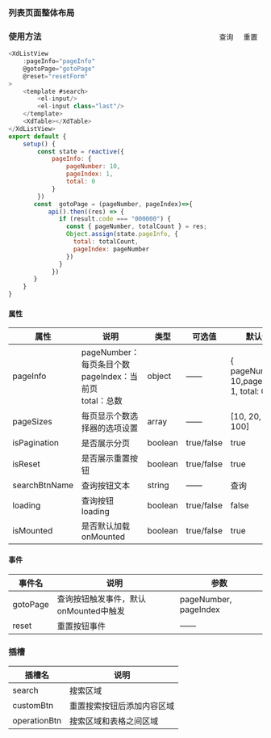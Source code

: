 ### 列表页面整体布局
<div id="table">
    <el-select v-model="value" placeholder="请选择" size="large" style="margin-bottom:10px;">
    <el-option
      v-for="item in options"
      :key="item.id"
      :label="item.name"
      :value="item.id"
    />
  </el-select>
    <el-button  @click="reset" style="margin:10px;float:right;display:block">重置</el-button>
    <el-button type="primary" @click="search" style="margin:10px;float:right;display:block">查询</el-button>
    <el-table :data="tableData" id="elTable">
        <el-table-column prop="date" label="日期"></el-table-column>
        <el-table-column prop="name" label="姓名"></el-table-column>
        <el-table-column prop="address" label="地址"></el-table-column>
    </el-table>
    <el-pagination background layout="prev, pager, next" :total="tableData.length" style="margin:10px;float:right;display:block"/>
</template>
</div>
<script type="text/javascript">
new Vue({
    el:'#table',
    data:{
        value:'',
        options: [
            {
                id: 'Option1',
                name: '张三',
            },
            {
                id: 'Option2',
                name: '李四',
            }
        ],
        tableData :[
            {
                date: '2016-05-03',
                name: '张三',
                id: 'Option1',
                address: 'No. 189, Grove St, Los Angeles',
            },
            {
                date: '2016-05-02',
                name: '李四',
                id: 'Option2',
                address: 'No. 189, Grove St, Los Angeles',
            }
        ],
        baseData :[
            {
                date: '2016-05-03',
                name: '张三',
                id: 'Option1',
                address: 'No. 189, Grove St, Los Angeles',
            },
            {
                date: '2016-05-02',
                name: '李四',
                id: 'Option2',
                address: 'No. 189, Grove St, Los Angeles',
            }
        ]
    },
    methods:{
        reset() {
            this.value = ''
        },
        search() {
            this.tableData = this.baseData.filter(item=>item.id ===this.value)
        }
    }
})
</script>

### 使用方法
```js
<XdListView 
    :pageInfo="pageInfo"
    @gotoPage="gotoPage" 
    @reset="resetForm"
>
    <template #search>
        <el-input/>
        <el-input class="last"/>
    </template>
    <XdTable></XdTable>
</XdListView>
export default {
    setup() {
        const state = reactive({
            pageInfo: {
                pageNumber: 10,
                pageIndex: 1,
                total: 0
            }
        }) 
       const  gotoPage = (pageNumber, pageIndex)=>{
           api().then((res) => {
              if (result.code === "000000") {
                const { pageNumber, totalCount } = res;
                Object.assign(state.pageInfo, {
                  total: totalCount,
                  pageIndex: pageNumber
                })
              }
            })
       }
    }
}
```

####  属性

| 属性          | 说明                                                         | 类型    | 可选值     | 默认值                                   |
| ------------- | ------------------------------------------------------------ | ------- | ---------- | ---------------------------------------- |
| pageInfo      | pageNumber：每页条目个数<br />pageIndex：当前页<br />total：总数 | object  | ——         | { pageNumber: 10,pageIndex: 1, total: 0} |
| pageSizes     | 每页显示个数选择器的选项设置                                 | array   | ——         | [10, 20, 50, 100]                        |
| isPagination  | 是否展示分页                                                 | boolean | true/false | true                                     |
| isReset       | 是否展示重置按钮                                             | boolean | true/false | true                                     |
| searchBtnName | 查询按钮文本                                                 | string  | ——         | 查询                                     |
| loading       | 查询按钮loading                                              | boolean | true/false | false                                    |
| isMounted     | 是否默认加载onMounted                                        | boolean | true/false | true                                    |


#### 事件

| 事件名   | 说明                                  | 参数                  |
| -------- | ------------------------------------- | --------------------- |
| gotoPage | 查询按钮触发事件，默认onMounted中触发 | pageNumber, pageIndex |
| reset    | 重置按钮事件                          | ——                    |

### 插槽

| 插槽名       | 说明                       |
| ------------ | -------------------------- |
| search       | 搜索区域                   |
| customBtn    | 重置搜索按钮后添加内容区域 |
| operationBtn | 搜索区域和表格之间区域     |

